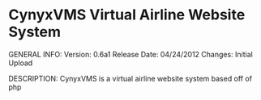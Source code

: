 CynyxVMS
Virtual Airline Website System
========

GENERAL INFO:
Version: 0.6a1
Release Date: 04/24/2012
Changes: Initial Upload

DESCRIPTION:
CynyxVMS is a virtual airline website system based off of php